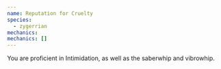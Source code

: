 ```yaml
---
name: Reputation for Cruelty
species:
  - zygerrian
mechanics:
mechanics: []
---
```

You are proficient in Intimidation, as well as the saberwhip and vibrowhip.
